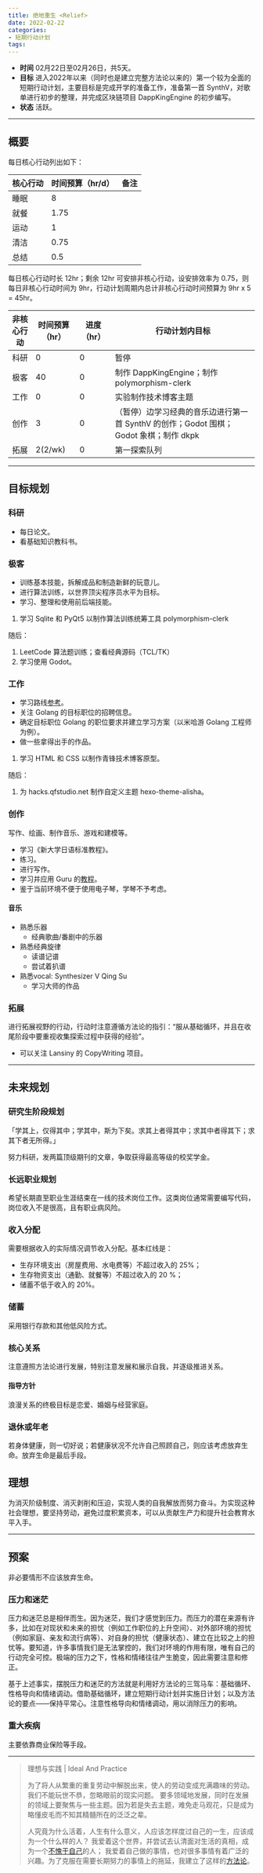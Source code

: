 ```yaml
---
title: 绝地重生 <Relief>
date: 2022-02-22
categories:
- 短期行动计划
tags:
---
```


- **时间** 02月22日至02月26日，共5天。
- **目标** 进入2022年以来（同时也是建立完整方法论以来的）第一个较为全面的短期行动计划，主要目标是完成开学的准备工作，准备第一首 SynthV，对歌单进行初步的整理，并完成区块链项目 DappKingEngine 的初步编写。
- **状态** 活跃。

---

## 概要

每日核心行动列出如下：

| 核心行动 | 时间预算（hr/d） | 备注 |
| --- | --- | --- |
| 睡眠 | 8 | |
| 就餐 | 1.75 | |
| 运动 | 1 | |
| 清洁 | 0.75 | |
| 总结 | 0.5 | |

每日核心行动时长 12hr；剩余 12hr 可安排非核心行动，设安排效率为 0.75，则每日非核心行动时间为 9hr，行动计划周期内总计非核心行动时间预算为 9hr x 5 = 45hr。

| 非核心行动 | 时间预算（hr） | 进度（hr） | 行动计划内目标 |
| --- | --- | --- | --- |
| 科研 | 0 | 0 | 暂停 |  |
| 极客 | 40 | 0 | 制作 DappKingEngine；制作 polymorphism-clerk |
| 工作 | 0 | 0 | 实验制作技术博客主题 |
| 创作 | 3 | 0 |（暂停）边学习经典的音乐边进行第一首 SynthV 的创作；Godot 围棋；Godot 象棋；制作 dkpk |
| 拓展 | 2(2/wk) | 0 | 第一探索队列 |

---

## 目标规划

### 科研

- 每日论文。
- 看基础知识教科书。

### 极客

- 训练基本技能，拆解成品和制造新鲜的玩意儿。
- 进行算法训练，以世界顶尖程序员水平为目标。
- 学习、整理和使用前后端技能。

1. 学习 Sqlite 和 PyQt5 以制作算法训练统筹工具 polymorphism-clerk

随后：

1. LeetCode 算法题训练；查看经典源码（TCL/TK）
2. 学习使用 Godot。

### 工作

- 学习路线[参考](https://github.com/kamranahmedse/developer-roadmap)。
- 关注 Golang 的目标职位的招聘信息。
- 确定目标职位 Golang 的职位要求并建立学习方案（以米哈游 Golang 工程师为例）。
- 做一些拿得出手的作品。

1. 学习 HTML 和 CSS 以制作青锋技术博客原型。

随后：

1. 为 hacks.qfstudio.net 制作自定义主题 hexo-theme-alisha。

### 创作

写作、绘画、制作音乐、游戏和建模等。

- 学习《新大学日语标准教程》。
- 练习。
- 进行写作。
- 学习并应用 Guru 的[教程](https://www.bilibili.com/video/BV1az4y1X7Tr)。
- 鉴于当前环境不便于使用电子琴，学琴不予考虑。

#### 音乐

- 熟悉乐器
  - 经典歌曲/番剧中的乐器
- 熟悉经典旋律
  - 读谱记谱
  - 尝试着扒谱
- 熟悉vocal: Synthesizer V Qing Su
  - 学习大师的作品

### 拓展

进行拓展视野的行动，行动时注意遵循方法论的指引：“服从基础循环，并且在收尾阶段中要重视收集探索过程中获得的经验”。

- 可以关注 Lansiny 的 CopyWriting 项目。

---

## 未来规划

### 研究生阶段规划

「学其上，仅得其中；学其中，斯为下矣。求其上者得其中；求其中者得其下；求其下者无所得。」

努力科研，发两篇顶级期刊的文章，争取获得最高等级的校奖学金。

### 长远职业规划

希望长期直至职业生涯结束在一线的技术岗位工作。这类岗位通常需要编写代码，岗位收入不是很高，且有职业病风险。

### 收入分配

需要根据收入的实际情况调节收入分配。基本红线是：

- 生存环境支出（房屋费用、水电费等）不超过收入的 25%；
- 生存物资支出（通勤、就餐等）不超过收入的 20 %；
- 储蓄不低于收入的 20%。

### 储蓄

采用银行存款和其他低风险方式。

### 核心关系

注意遵照方法论进行发展，特别注意发展和展示自我，并逐级推进关系。

#### 指导方针

浪漫关系的终极目标是恋爱、婚姻与经营家庭。

### 退休或年老

若身体健康，则一切好说；若健康状况不允许自己照顾自己，则应该考虑放弃生命。放弃生命是最后手段。

## 理想

为消灭阶级制度、消灭剥削和压迫，实现人类的自我解放而努力奋斗。为实现这种社会理想，要坚持劳动，避免过度积累资本，可以从贡献生产力和提升社会教育水平入手。

---

## 预案

非必要情形不应该放弃生命。

### 压力和迷茫

压力和迷茫总是相伴而生。因为迷茫，我们才感觉到压力。而压力的潜在来源有许多，比如在对现状和未来的担忧（例如工作职位的上升空间）、对外部环境的担忧（例如家庭、亲友和流行病等）、对自身的担忧（健康状态）、建立在比较之上的担忧等。要知道，许多事情我们是无法掌控的，我们对环境的作用有限，唯有自己的行动完全可控。极端的压力之下，性格和情绪往往产生脆变，因此需要注意和修正。

基于上述事实，摆脱压力和迷茫的方法就是利用好方法论的三驾马车：基础循环、性格导向和情绪调动。借助基础循环，建立短期行动计划并实施日计划；以及方法论的要点——保持平常心。注意性格导向和情绪调动，用以消除压力的影响。

### 重大疾病

主要依靠商业保险等手段。

---

> 理想与实践 | Ideal And Practice
>
> 为了将人从繁重的重复劳动中解脱出来，使人的劳动变成充满趣味的劳动。我们不能玩世不恭，忽略眼前的现实问题。
> 要多领域地发展，同时在发展的领域上要聚焦与一些主题。因为若是失去主题，难免走马观花，只是成为略懂皮毛而不知其精髓所在的泛泛之辈。
>
> 人究竟为什么活着，人生有什么意义，人应该怎样度过自己的一生，应该成为一个什么样的人？
> 我爱着这个世界，并尝试去认清面对生活的真相，成为一个[不愧于自己](https://lightyears1998.github.io/notebook/philosophy/ego/02-perspective/)的人；
> 我爱着自己做的事情，也对很多事情有着广泛的兴趣。为了克服在需要长期努力的事情上的拖延，我建立了这样的[方法论](https://lightyears1998.github.io/notebook/philosophy/ego/01-methodology/)。
